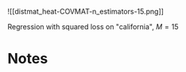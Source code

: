 ![[distmat_heat-COVMAT-n_estimators-15.png]]

Regression with squared loss on "california", $M=15$
# Notes
